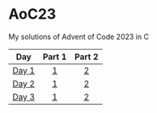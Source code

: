 # AoC23
My solutions of Advent of Code 2023 in C

Day | Part 1 | Part 2
:---: | :---: | :---:
[Day 1](https://adventofcode.com/2023/day/1) | [1](https://github.com/neves26/AoC23/blob/main/day1p1.c) | [2](https://github.com/neves26/AoC23/blob/main/day1p2.c)
[Day 2](https://adventofcode.com/2023/day/2) | [1](https://github.com/neves26/AoC23/blob/main/day2p1.c) | [2](https://github.com/neves26/AoC23/blob/main/day2p2.c)
[Day 3](https://adventofcode.com/2023/day/3) | [1](https://github.com/neves26/AoC23/blob/main/day3p1.c) | [2](https://github.com/neves26/AoC23/blob/main/day3p2.c)
